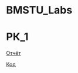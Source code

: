 # BMSTU_Labs
# РК_1
[Отчёт](https://github.com/alexclass98/BMSTU_Labs/blob/main/РК1_отчёт.pdf)

[Код](https://github.com/alexclass98/BMSTU_Labs/blob/main/main.py)
